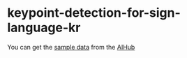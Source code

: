 # keypoint-detection-for-sign-language-kr  

You can get the [sample data](./data/sample_data) from the [AIHub](https://aihub.or.kr/aihubdata/data/view.do?currMenu=115&topMenu=100&aihubDataSe=realm&dataSetSn=103)
